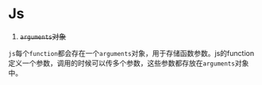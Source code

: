 # Js

1. ~~`arguments`对象~~

`js`每个`function`都会存在一个`arguments`对象，用于存储函数参数。js的function定义一个参数，调用的时候可以传多个参数，这些参数都存放在`arguments`对象中。
